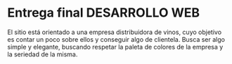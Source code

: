 # Entrega final DESARROLLO WEB

El sitio está orientado a una empresa distribuidora de vinos, cuyo objetivo es contar un poco sobre ellos y conseguir algo de clientela.
Busca ser algo simple y elegante, buscando respetar la paleta de colores de la empresa y la seriedad de la misma.

